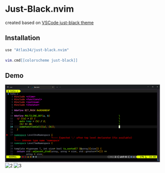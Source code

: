 # Just-Black.nvim

created based on [VSCode just-black theme](https://marketplace.visualstudio.com/items?itemName=nur.just-black)

## Installation

```lua
use "Atlas34/just-black.nvim"

vim.cmd[[colorscheme just-black]] 
```

## Demo

![1](./images/theme-demo1.png) 
![2](./assets/theme-demo2.png) 
![3](./assets/theme-demo3.png) 

